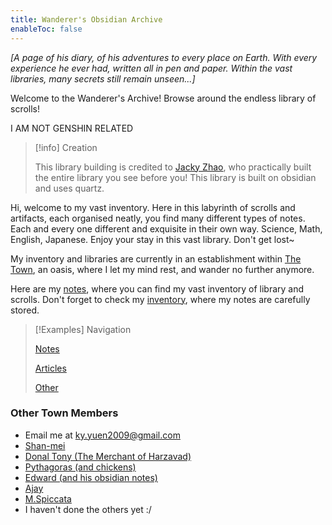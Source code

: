 ```yaml
---
title: Wanderer's Obsidian Archive
enableToc: false
---
```


_[A page of his diary, of his adventures to every place on Earth. With every experience he ever had, written all in pen and paper. Within the vast libraries, many secrets still remain unseen...]_

Welcome to the Wanderer's Archive! Browse around the endless library of scrolls!

I AM NOT GENSHIN RELATED


>[!info] Creation
>
> This library building is credited to [Jacky Zhao](https://quartz.jzhao.xyz/), who practically built the entire library you see before you! This library is built on obsidian and uses quartz.

Hi, welcome to my vast inventory. Here in this labyrinth of scrolls and artifacts, each organised neatly, you find many different types of notes. Each and every one different and exquisite in their own way. Science, Math, English, Japanese. Enjoy your stay in this vast library. Don't get lost~

My inventory and libraries are currently in an establishment within [The Town](town/TheTown), an oasis, where I let my mind rest, and wander no further anymore.

Here are my [notes](notes/notes), where you can find my vast inventory of library and scrolls. Don't forget to check my [inventory](https://www.notion.so/wanderer-inventory/Wanderer-s-Archive-551bf6d3382148678191175b1123296f?pvs=4), where my notes are carefully stored.

>[!Examples] Navigation
>
>[Notes](notes/notes)
>
>[Articles](articles/articles)
>
>[Other](other/other.md)
>




### Other Town Members
- Email me at ky.yuen2009@gmail.com
- [Shan-mei](https://shanmeis-notes.toomwn.xyz/)
- [Donal Tony (The Merchant of Harzavad)](https://harzavad.github.io/the-merchant/)
- [Pythagoras (and chickens)](https://pi-thagoras.github.io/the-chicken-pen/)
- [Edward (and his obsidian notes)](https://edsobsidiannotes.netlify.app/)
- [Ajay](https://rjdjcool3.github.io/baju-s/)
- [M.Spiccata](https://spicata.99000000.xyz/)
- I haven't done the others yet :/
